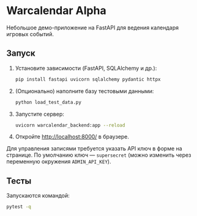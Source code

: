 # Warcalendar Alpha

Небольшое демо-приложение на FastAPI для ведения календаря игровых событий.

## Запуск

1. Установите зависимости (FastAPI, SQLAlchemy и др.):
   ```bash
   pip install fastapi uvicorn sqlalchemy pydantic httpx
   ```
2. (Опционально) наполните базу тестовыми данными:
   ```bash
   python load_test_data.py
   ```
3. Запустите сервер:
   ```bash
   uvicorn warcalendar_backend:app --reload
   ```
4. Откройте [http://localhost:8000/](http://localhost:8000/) в браузере.

Для управления записями требуется указать API ключ в форме на странице. По
умолчанию ключ — `supersecret` (можно изменить через переменную окружения
`ADMIN_API_KEY`).

## Тесты

Запускаются командой:

```bash
pytest -q
```

